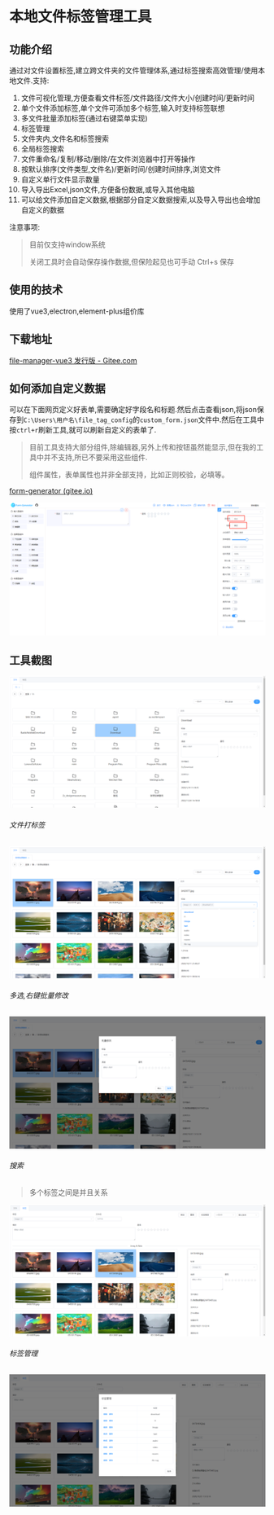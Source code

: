 # 本地文件标签管理工具

## 功能介绍

通过对文件设置标签,建立跨文件夹的文件管理体系,通过标签搜索高效管理/使用本地文件.支持:

1. 文件可视化管理,方便查看文件标签/文件路径/文件大小/创建时间/更新时间
2. 单个文件添加标签,单个文件可添加多个标签,输入时支持标签联想
3. 多文件批量添加标签(通过右键菜单实现)
4. 标签管理
5. 文件夹内,文件名和标签搜索
6. 全局标签搜索
7. 文件重命名/复制/移动/删除/在文件浏览器中打开等操作
8. 按默认排序(文件类型,文件名)/更新时间/创建时间排序,浏览文件
9. 自定义单行文件显示数量
10. 导入导出Excel,json文件,方便备份数据,或导入其他电脑
11. 可以给文件添加自定义数据,根据部分自定义数据搜索,以及导入导出也会增加自定义的数据

注意事项:

> 目前仅支持window系统
>
> 关闭工具时会自动保存操作数据,但保险起见也可手动 Ctrl+s 保存

## 使用的技术

使用了vue3,electron,element-plus组价库

## 下载地址

[file-manager-vue3 发行版 - Gitee.com](https://gitee.com/zhanghao161512/file-manager-vue3/releases)

## 如何添加自定义数据

可以在下面网页定义好表单,需要确定好字段名和标题.然后点击查看json,将json保存到`C:\Users\用户名\file_tag_config`的`custom_form.json`文件中.然后在工具中按`ctrl+r`刷新工具,就可以刷新自定义的表单了.

> 目前工具支持大部分组件,除编辑器,另外上传和按钮虽然能显示,但在我的工具中并不支持,所已不要采用这些组件.
>
> 组件属性，表单属性也并非全部支持，比如正则校验，必填等。



[form-generator (gitee.io)](https://mrhj.gitee.io/form-generator/#/)

![image-20221125174347738](./README.assets/image-20221125174347738.png)

## 工具截图

![image-20221125173447728](./README.assets/image-20221125173447728.png)



###### 文件打标签

![image-20221125173615268](./README.assets/image-20221125173615268.png)



###### 多选,右键批量修改

![image-20221125173642629](./README.assets/image-20221125173642629.png)



###### 搜索

> 多个标签之间是并且关系

 ![image-20221125173744266](./README.assets/image-20221125173744266.png)

 

######  标签管理

![image-20221125174043632](./README.assets/image-20221125174043632.png)

